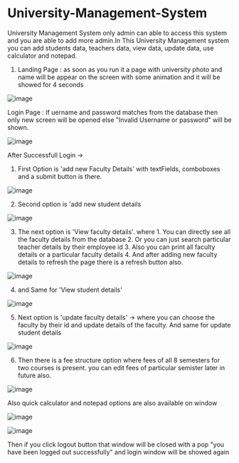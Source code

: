 # University-Management-System 

University Management System only admin can able to access this system and you are able to add more admin.In This University Management system you can add students data, teachers data, view data, update data, use calculator and notepad. 

1. Landing Page : as soon as you run it a page with university photo and name will be appear on the screen with some animation and it will be showed for 4 seconds 

![image](https://user-images.githubusercontent.com/109031731/185763156-ed68fd32-331b-45ba-9f20-1fe79d5caec6.png)

Login Page : If uername and password matches from the database then only new screen will be opened else "Invalid Username or password" will be shown.

![image](https://user-images.githubusercontent.com/109031731/185762215-97fa1eac-7dfb-4317-ac6b-507bd50a7157.png)

After Successfull Login ->
1. First Option is 'add new Faculty Details' with textFields, comboboxes and a submit button is there.

![image](https://user-images.githubusercontent.com/109031731/185762491-a0a2ee19-4c66-444e-9460-69d60c0f1f6f.png)

2. Second option is 'add new student details

![image](https://user-images.githubusercontent.com/109031731/185762531-8afdb4d2-8ed5-4613-8898-82fe7160f036.png)

3. The next option is 'View faculty details'.
   where 1. You can directly see all the faculty details from the database
         2. Or you can just search particular teacher details by their employee id 
         3. Also you can print all faculty details or a particular faculty details
         4. And after adding new faculty details to refresh the page there is a refresh button also.

![image](https://user-images.githubusercontent.com/109031731/185762664-1c8e509d-bf3f-45bb-b8c5-834e257b6009.png)

4. and Same for 'View student details' 

![image](https://user-images.githubusercontent.com/109031731/185762719-f5709e45-b3e3-4009-94d5-41fc0cb96e9e.png)

5. Next option is 'update faculty details' -> where you can choose the faculty by their id and update details of the faculty. And same for update student details

![image](https://user-images.githubusercontent.com/109031731/185762819-e3a75625-2792-4984-a651-859dc31b1c88.png)

6. Then there is a fee structure option where fees of all 8 semesters for two courses is present. you can edit fees of particular semister later in future also.

![image](https://user-images.githubusercontent.com/109031731/185762891-b87525e6-375f-4f70-ad26-49d77037b9ba.png)

Also quick calculator and notepad options are also available on window

![image](https://user-images.githubusercontent.com/109031731/185762935-ae77e6b4-fcb3-4697-b6ae-4909f5194c8f.png)

![image](https://user-images.githubusercontent.com/109031731/185762957-8cdf2aee-5e23-4ce3-b17b-51309947708c.png)

Then if you click logout button that window will be closed with a pop "you have been logged out successfully" and login window will be showed again

